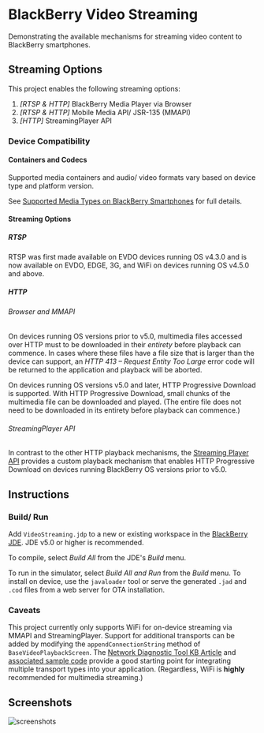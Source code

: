 # BlackBerry Video Streaming

Demonstrating the available mechanisms for streaming video content to BlackBerry smartphones.

## Streaming Options

This project enables the following streaming options:

1. _[RTSP & HTTP]_ BlackBerry Media Player via Browser
2. _[RTSP & HTTP]_ Mobile Media API/ JSR-135 (MMAPI)
3. _[HTTP]_ StreamingPlayer API

### Device Compatibility

#### Containers and Codecs

Supported media containers and audio/ video formats vary based on device type and platform version.

See [Supported Media Types on BlackBerry Smartphones](http://docs.blackberry.com/en/smartphone_users/subcategories/?userType=1&category=Media%20Types%20Supported%20on%20BlackBerry%20Smartphones) for full details.

#### Streaming Options

##### RTSP

RTSP was first made available on EVDO devices running OS v4.3.0 and is now available on EVDO, EDGE, 3G, and WiFi on devices running OS v4.5.0 and above.

##### HTTP

###### Browser and MMAPI

On devices running OS versions prior to v5.0, multimedia files accessed over HTTP must to be downloaded in their _entirety_ before playback can commence.  In cases where these files have a file size that is larger than the device can support, an _HTTP 413 – Request Entity Too Large_ error code will be returned to the application and playback will be aborted.

On devices running OS versions v5.0 and later, HTTP Progressive Download is supported.  With HTTP Progressive Download, small chunks of the multimedia file can be downloaded and played.  (The entire file does not need to be downloaded in its entirety before playback can commence.)

###### StreamingPlayer API

In contrast to the other HTTP playback mechanisms, the [Streaming Player API](http://supportforums.blackberry.com/t5/Java-Development/Streaming-media-Start-to-finish/ta-p/488255) provides a custom playback mechanism that enables HTTP Progressive Download on devices running BlackBerry OS versions prior to v5.0.

## Instructions

### Build/ Run

Add `VideoStreaming.jdp` to a new or existing workspace in the [BlackBerry JDE](http://na.blackberry.com/eng/developers/javaappdev/javadevenv.jsp).  JDE v5.0 or higher is recommended.

To compile, select _Build All_ from the JDE's _Build_ menu.

To run in the simulator, select _Build All and Run_ from the _Build_ menu.  To install on device, use the `javaloader` tool or serve the generated `.jad` and `.cod` files from a web server for OTA installation.

### Caveats

This project currently only supports WiFi for on-device streaming via MMAPI and StreamingPlayer.  Support for additional transports can be added by modifying the `appendConnectionString` method of `BaseVideoPlaybackScreen`.  The [Network Diagnostic Tool KB Article](http://www.blackberry.com/knowledgecenterpublic/livelink.exe/fetch/2000/348583/800451/800563/What_Is_-_Network_Diagnostic_Tool.html?nodeid=1450596&vernum=0) and [associated sample code](http://www.blackberry.com/knowledgecentersupport/kmsupport/developerknowledgebase/zip/NetworkDiagnosticPublic.zip) provide a good starting point for integrating multiple transport types into your application.  (Regardless, WiFi is **highly** recommended for multimedia streaming.)

## Screenshots

![screenshots](https://github.com/mjrusso/videostreaming-blackberry/raw/master/assets/screenshots.png)
